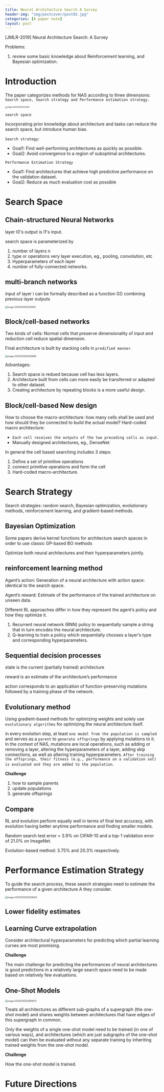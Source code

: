 ```yaml
---
title: Neural Architecture Search A Survey
header-img: "img/postcover/post02.jpg"
categories: [A paper note]
layout: post
---
```


[JMLR-2019] Neural Architecture Search: A Survey

Problems:

1. review some basic knowledge about Reinforcement learning, and Bayesian optimization.

# Introduction

The paper categorizes methods for NAS according to three dimensions: `Search space, Search strategy and Performance estimation strategy.`

<img src="imgs/image-20220129213313581.png" alt="image-20220129213313581" style="zoom:40%;" />

`search space`

Incorporating prior knowledge about architecture and tasks can reduce the search space, but introduce human bias. 

`Search strategy`:

- Goal1: Find well-performing architectures as quickly as possible.
- Goal2: Avoid convergence to a region of suboptimal architectures.

`Performance Estimation Strategy`

- Goal1: Find architectures that achieve high predictive performance on the validation dataset.
- Goal2: Reduce as much evaluation cost as possible

# Search Space

## Chain-structured Neural Networks

layer l0's output is l1's input.

search space is parameterized by 

1. number of layers n
2. type or operations very layer execution, eg., pooling, convolution, etc
3. Hyperparameters of each layer
4. number of fully-connected networks. 

## multi-branch networks

input of layer i can be formally described as a function G() combining previous layer outputs

<img src="imgs/image-20220129220210912.png" alt="image-20220129220210912" style="zoom:50%;" />

## Block/cell-based networks

Two kinds of cells: Normal cells that preserve dimensionality of input and reduction cell reduce spatial dimension.

Final architecture is built by stacking cells in `predified manner`.

<img src="imgs/image-20220129225010980.png" alt="image-20220129225010980" style="zoom:50%;" />

Advantages:

1. Search space is redued because cell has less layers.
2. Architecture built from cells can more easily be transferred or adapted to other dataset. 
3. Creating architecture by repeating blocks is a more useful design. 

## Block/cell-based New design

How to choose the macro-architecture: how many cells shall be used and how should they be connected to build the actual model? Hard-coded macro architecture:

- `Each cell receives the outputs of the two preceding cells as input.`
- Manually designed architectures, eg., DenseNet

In general the cell based searching includes 3 steps:

1. Define a set of primitive operations
2. connect primitive operations and form the cell
3. Hard-coded macro-architecture. 

# Search Strategy

Search strategies: random search, Bayesian optimization, evolutionary methods, reinforcement learning, and gradient-based methods.

## Bayesian Optimization

Some papers derive kernel functions for architecture search spaces in order to use classic GP-based BO methods 

Optimize both neural architectures and their hyperparameters jointly.

## 

## reinforcement learning method

Agent’s action: Generation of a neural architecture with action space: identical to the search space.

Agent’s reward: Estimate of the performance of the trained architecture on unseen data.

Different RL approaches differ in how they represent the agent’s policy and how they optimize it.

1. Recurrent neural network (RNN) policy to sequentially sample a string that in turn encodes the neural architecture.
2. Q-learning to train a policy which sequentially chooses a layer’s type and corresponding hyperparameters.

## Sequential decision processes

state is the current (partially trained) architecture

reward is an estimate of the architecture’s performance

action corresponds to an application of function-preserving mutations followed by a training phase of the network.

## Evolutionary method

Using gradient-based methods for optimizing weights and solely use `evolutionary algorithms` for optimizing the neural architecture itself.

in every evolution step, at least `one model from the population is sampled` and serves as a `parent` to `generate offsprings` by applying mutations to it. In the context of NAS, mutations are local operations, such as adding or removing a layer, altering the hyperparameters of a layer, adding skip connections, as well as altering training hyperparameters. `After training the offsprings, their fitness (e.g., performance on a validation set) is evaluated and they are added to the population`.

**Challenge**

1. how to sample parents
2. update populations
3. generate offsprings

## Compare

RL and evolution perform equally well in terms of final test accuracy, with evolution having better anytime performance and finding smaller models. 

Random search test error = 3.9% on CIFAR-10 and a top-1 validation error of 21.0% on ImageNet.

Evolution-based method: 3.75% and 20.3% respectively.

# Performance Estimation Strategy

To guide the search process, these search strategies need to estimate the performance of a given architecture A they consider.

<img src="imgs/image-20220130200229344.png" alt="image-20220130200229344" style="zoom:50%;" />

## Lower fidelity estimates



## Learning Curve extrapolation

Consider architectural hyperparameters for predicting which partial learning curves are most promising.

**Challenge**

The main challenge for predicting the performances of neural architectures is good predictions in a relatively large search space need to be made based on relatively few evaluations.

## One-Shot Models

<img src="imgs/image-20220130202859073.png" alt="image-20220130202859073" style="zoom:50%;" />

Treats all architectures as different sub-graphs of a supergraph (the one-shot model) and shares weights between architectures that have edges of this supergraph in common.

Only the weights of a single one-shot model need to be trained (in one of various ways), and architectures (which are just subgraphs of the one-shot model) can then be evaluated without any separate training by inheriting trained weights from the one-shot model.

**Challenge**

How the one-shot model is trained.





# Future Directions



